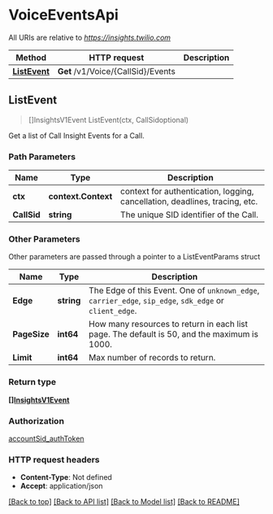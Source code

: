 # VoiceEventsApi

All URIs are relative to *https://insights.twilio.com*

Method | HTTP request | Description
------------- | ------------- | -------------
[**ListEvent**](VoiceEventsApi.md#ListEvent) | **Get** /v1/Voice/{CallSid}/Events | 



## ListEvent

> []InsightsV1Event ListEvent(ctx, CallSidoptional)



Get a list of Call Insight Events for a Call.

### Path Parameters


Name | Type | Description
------------- | ------------- | -------------
**ctx** | **context.Context** | context for authentication, logging, cancellation, deadlines, tracing, etc.
**CallSid** | **string** | The unique SID identifier of the Call.

### Other Parameters

Other parameters are passed through a pointer to a ListEventParams struct


Name | Type | Description
------------- | ------------- | -------------
**Edge** | **string** | The Edge of this Event. One of `unknown_edge`, `carrier_edge`, `sip_edge`, `sdk_edge` or `client_edge`.
**PageSize** | **int64** | How many resources to return in each list page. The default is 50, and the maximum is 1000.
**Limit** | **int64** | Max number of records to return.

### Return type

[**[]InsightsV1Event**](InsightsV1Event.md)

### Authorization

[accountSid_authToken](../README.md#accountSid_authToken)

### HTTP request headers

- **Content-Type**: Not defined
- **Accept**: application/json

[[Back to top]](#) [[Back to API list]](../README.md#documentation-for-api-endpoints)
[[Back to Model list]](../README.md#documentation-for-models)
[[Back to README]](../README.md)


